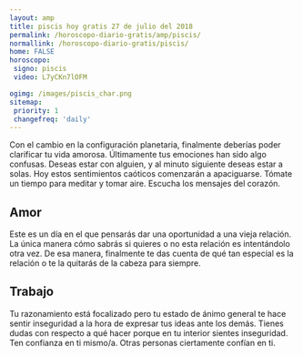 ```yaml
---
layout: amp
title: piscis hoy gratis 27 de julio del 2018 
permalink: /horoscopo-diario-gratis/amp/piscis/
normallink: /horoscopo-diario-gratis/piscis/
home: FALSE
horoscopo:
 signo: piscis
 video: L7yCKn7lOFM

ogimg: /images/piscis_char.png
sitemap:
 priority: 1
 changefreq: 'daily'
---
```



Con el cambio en la configuración planetaria, finalmente deberías poder clarificar tu vida amorosa. Últimamente tus emociones han sido algo confusas. Deseas estar con alguien, y al minuto siguiente deseas estar a solas. Hoy estos sentimientos caóticos comenzarán a apaciguarse. Tómate un tiempo para meditar y tomar aire. Escucha los mensajes del corazón.

## Amor

Este es un día en el que pensarás dar una oportunidad a una vieja relación. La única manera cómo sabrás si quieres o no esta relación es intentándolo otra vez. De esa manera, finalmente te das cuenta de qué tan especial es la relación o te la quitarás de la cabeza para siempre.

## Trabajo

Tu razonamiento está focalizado pero tu estado de ánimo general te hace sentir inseguridad a la hora de expresar tus ideas ante los demás. Tienes dudas con respecto a qué hacer porque en tu interior sientes inseguridad. Ten confianza en ti mismo/a. Otras personas ciertamente confían en ti.